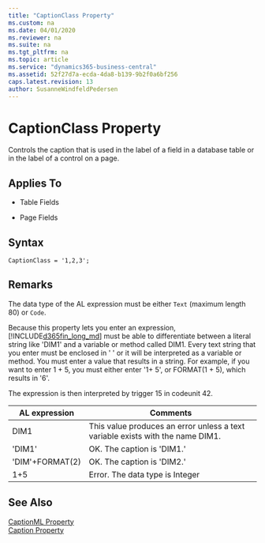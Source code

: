 ```yaml
---
title: "CaptionClass Property"
ms.custom: na
ms.date: 04/01/2020
ms.reviewer: na
ms.suite: na
ms.tgt_pltfrm: na
ms.topic: article
ms.service: "dynamics365-business-central"
ms.assetid: 52f27d7a-ecda-4da8-b139-9b2f0a6bf256
caps.latest.revision: 13
author: SusanneWindfeldPedersen
---
```


# CaptionClass Property
Controls the caption that is used in the label of a field in a database table or in the label of a control on a page.  
  
## Applies To  
  
- Table Fields  
  
- Page Fields  

## Syntax

```
CaptionClass = '1,2,3';
```
  
## Remarks  
The data type of the AL expression must be either `Text` (maximum length 80) or `Code`.  
  
Because this property lets you enter an expression, [!INCLUDE[d365fin_long_md](../includes/d365fin_long_md.md)] must be able to differentiate between a literal string like 'DIM1' and a variable or method called DIM1. Every text string that you enter must be enclosed in '  ' or it will be interpreted as a variable or method. You must enter a value that results in a string. For example, if you want to enter 1 + 5, you must either enter '1+ 5', or FORMAT(1 + 5), which results in '6'.  
  
The expression is then interpreted by trigger 15 in codeunit 42.  
  
|AL expression|Comments|  
|-------------|--------|  
|DIM1|This value produces an error unless a text variable exists with the name DIM1.|  
|'DIM1'|OK. The caption is 'DIM1.'|  
|'DIM'+FORMAT(2)|OK. The caption is 'DIM2.'|  
|1+5|Error. The data type is Integer|  
  
## See Also  
[CaptionML Property](devenv-captionml-property.md)   
[Caption Property](devenv-caption-property.md)   